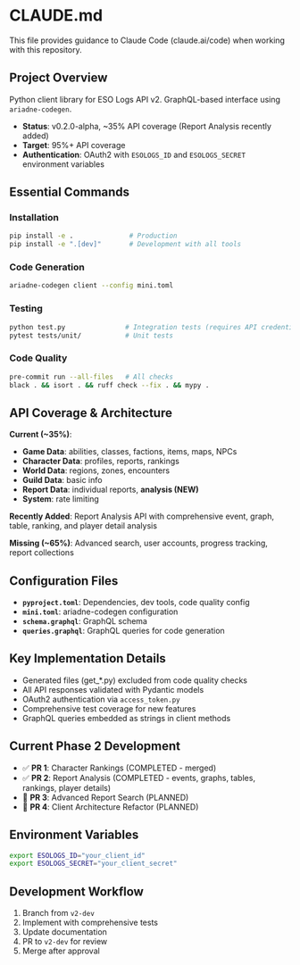 # CLAUDE.md

This file provides guidance to Claude Code (claude.ai/code) when working with this repository.

## Project Overview
Python client library for ESO Logs API v2. GraphQL-based interface using `ariadne-codegen`. 
- **Status**: v0.2.0-alpha, ~35% API coverage (Report Analysis recently added)
- **Target**: 95%+ API coverage
- **Authentication**: OAuth2 with `ESOLOGS_ID` and `ESOLOGS_SECRET` environment variables

## Essential Commands

### Installation
```bash
pip install -e .              # Production
pip install -e ".[dev]"       # Development with all tools
```

### Code Generation
```bash
ariadne-codegen client --config mini.toml
```

### Testing
```bash
python test.py               # Integration tests (requires API credentials)
pytest tests/unit/           # Unit tests
```

### Code Quality
```bash
pre-commit run --all-files   # All checks
black . && isort . && ruff check --fix . && mypy .
```

## API Coverage & Architecture
**Current (~35%)**:
- **Game Data**: abilities, classes, factions, items, maps, NPCs
- **Character Data**: profiles, reports, rankings
- **World Data**: regions, zones, encounters
- **Guild Data**: basic info
- **Report Data**: individual reports, **analysis (NEW)**
- **System**: rate limiting

**Recently Added**: Report Analysis API with comprehensive event, graph, table, ranking, and player detail analysis

**Missing (~65%)**: Advanced search, user accounts, progress tracking, report collections

## Configuration Files
- **`pyproject.toml`**: Dependencies, dev tools, code quality config
- **`mini.toml`**: ariadne-codegen configuration  
- **`schema.graphql`**: GraphQL schema
- **`queries.graphql`**: GraphQL queries for code generation

## Key Implementation Details
- Generated files (get_*.py) excluded from code quality checks
- All API responses validated with Pydantic models
- OAuth2 authentication via `access_token.py`
- Comprehensive test coverage for new features
- GraphQL queries embedded as strings in client methods

## Current Phase 2 Development
- ✅ **PR 1**: Character Rankings (COMPLETED - merged)
- ✅ **PR 2**: Report Analysis (COMPLETED - events, graphs, tables, rankings, player details)
- 🚧 **PR 3**: Advanced Report Search (PLANNED)
- 🚧 **PR 4**: Client Architecture Refactor (PLANNED)

## Environment Variables
```bash
export ESOLOGS_ID="your_client_id"
export ESOLOGS_SECRET="your_client_secret"
```

## Development Workflow
1. Branch from `v2-dev` 
2. Implement with comprehensive tests
3. Update documentation
4. PR to `v2-dev` for review
5. Merge after approval